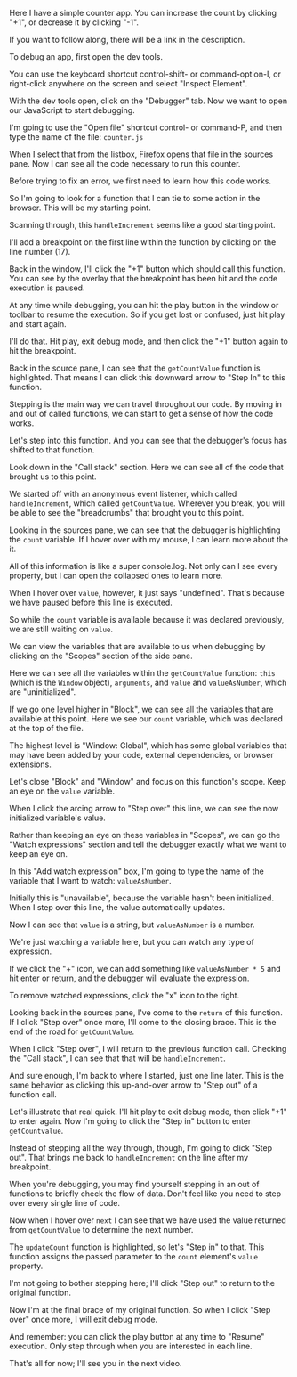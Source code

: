 Here I have a simple counter app. You can increase the count by clicking "+1", or decrease it by clicking "-1".

If you want to follow along, there will be a link in the description.

To debug an app, first open the dev tools.

You can use the keyboard shortcut control-shift- or command-option-I, or right-click anywhere on the screen and select "Inspect Element".

With the dev tools open, click on the "Debugger" tab. Now we want to open our JavaScript to start debugging.

I'm going to use the "Open file" shortcut control- or command-P, and then type the name of the file: `counter.js`

When I select that from the listbox, Firefox opens that file in the sources pane. Now I can see all the code necessary to run this counter.

Before trying to fix an error, we first need to learn how this code works.

So I'm going to look for a function that I can tie to some action in the browser. This will be my starting point.

Scanning through, this `handleIncrement` seems like a good starting point.

I'll add a breakpoint on the first line within the function by clicking on the line number (17).

Back in the window, I'll click the "+1" button which should call this function. You can see by the overlay that the breakpoint has been hit and the code execution is paused.

At any time while debugging, you can hit the play button in the window or toolbar to resume the execution. So if you get lost or confused, just hit play and start again.

I'll do that. Hit play, exit debug mode, and then click the "+1" button again to hit the breakpoint.

Back in the source pane, I can see that the `getCountValue` function is highlighted. That means I can click this downward arrow to "Step In" to this function.

Stepping is the main way we can travel throughout our code. By moving in and out of called functions, we can start to get a sense of how the code works.

Let's step into this function. And you can see that the debugger's focus has shifted to that function.

Look down in the "Call stack" section. Here we can see all of the code that brought us to this point.

We started off with an anonymous event listener, which called `handleIncrement`, which called `getCountValue`. Wherever you break, you will be able to see the "breadcrumbs" that brought you to this point.

Looking in the sources pane, we can see that the debugger is highlighting the `count` variable. If I hover over with my mouse, I can learn more about the it.

All of this information is like a super console.log. Not only can I see every property, but I can open the collapsed ones to learn more.

When I hover over `value`, however, it just says "undefined". That's because we have paused before this line is executed.

So while the `count` variable is available because it was declared previously, we are still waiting on `value`.

We can view the variables that are available to us when debugging by clicking on the "Scopes" section of the side pane.

Here we can see all the variables within the `getCountValue` function: `this` (which is the `Window` object), `arguments`, and `value` and `valueAsNumber`, which are "uninitialized".

If we go one level higher in "Block", we can see all the variables that are available at this point. Here we see our `count` variable, which was declared at the top of the file.

The highest level is "Window: Global", which has some global variables that may have been added by your code, external dependencies, or browser extensions.

Let's close "Block" and "Window" and focus on this function's scope. Keep an eye on the `value` variable.

When I click the arcing arrow to "Step over" this line, we can see the now initialized variable's value.

Rather than keeping an eye on these variables in "Scopes", we can go the "Watch expressions" section and tell the debugger exactly what we want to keep an eye on.

In this "Add watch expression" box, I'm going to type the name of the variable that I want to watch: `valueAsNumber`.

Initially this is "unavailable", because the variable hasn't been initialized. When I step over this line, the value automatically updates.

Now I can see that `value` is a string, but `valueAsNumber` is a number.

We're just watching a variable here, but you can watch any type of expression.

If we click the "+" icon, we can add something like `valueAsNumber * 5` and hit enter or return, and the debugger will evaluate the expression.

To remove watched expressions, click the "x" icon to the right.

Looking back in the sources pane, I've come to the `return` of this function. If I click "Step over" once more, I'll come to the closing brace. This is the end of the road for `getCountValue`.

When I click "Step over", I will return to the previous function call. Checking the "Call stack", I can see that that will be `handleIncrement`.

And sure enough, I'm back to where I started, just one line later. This is the same behavior as clicking this up-and-over arrow to "Step out" of a function call.

Let's illustrate that real quick. I'll hit play to exit debug mode, then click "+1" to enter again. Now I'm going to click the "Step in" button to enter `getCountvalue`.

Instead of stepping all the way through, though, I'm going to click "Step out". That brings me back to `handleIncrement` on the line after my breakpoint.

When you're debugging, you may find yourself stepping in an out of functions to briefly check the flow of data. Don't feel like you need to step over every single line of code.

Now when I hover over `next` I can see that we have used the value returned from `getCountValue` to determine the next number.

The `updateCount` function is highlighted, so let's "Step in" to that. This function assigns the passed parameter to the `count` element's `value` property.

I'm not going to bother stepping here; I'll click "Step out" to return to the original function.

Now I'm at the final brace of my original function. So when I click "Step over" once more, I will exit debug mode.

And remember: you can click the play button at any time to "Resume" execution. Only step through when you are interested in each line.

<!-- In this video we learned how to step through code in the Firefox DevTools. We learned how to set breakpoints, and step over, in, and out of functions. We looked at the "Call state", "Scopes", and "Watch expressions" sections of the debugger. -->

That's all for now; I'll see you in the next video.

